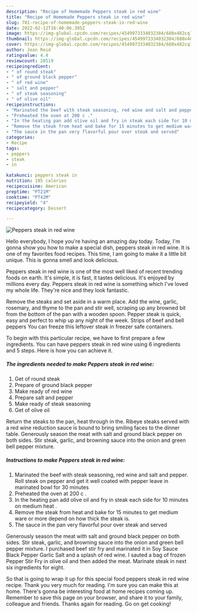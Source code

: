 ```yaml
---
description: "Recipe of Homemade Peppers steak in red wine"
title: "Recipe of Homemade Peppers steak in red wine"
slug: 781-recipe-of-homemade-peppers-steak-in-red-wine
date: 2022-02-12T16:40:06.395Z
image: https://img-global.cpcdn.com/recipes/4549973334032384/680x482cq70/peppers-steak-in-red-wine-recipe-main-photo.jpg
thumbnail: https://img-global.cpcdn.com/recipes/4549973334032384/680x482cq70/peppers-steak-in-red-wine-recipe-main-photo.jpg
cover: https://img-global.cpcdn.com/recipes/4549973334032384/680x482cq70/peppers-steak-in-red-wine-recipe-main-photo.jpg
author: Jean Reid
ratingvalue: 4.4
reviewcount: 28519
recipeingredient:
- " of round steak"
- " of ground black pepper"
- " of red wine"
- " salt and pepper"
- " of steak seasoning"
- " of olive oil"
recipeinstructions:
- "Marinated the beef with steak seasoning, red wine and salt and pepper. Roll steak on pepper and get it well coated with pepper leave in marinated bowl for 30 minutes"
- "Preheated the oven at 200 c ."
- "In the heating pan add olive oil and fry in steak each side for 10 minutes on medium heat ."
- "Remove the steak from heat and bake for 15 minutes to get medium ware or more depend on how thick the steak is."
- "The sauce in the pan very flavorful pour over steak and served"
categories:
- Recipe
tags:
- peppers
- steak
- in

katakunci: peppers steak in 
nutrition: 185 calories
recipecuisine: American
preptime: "PT21M"
cooktime: "PT42M"
recipeyield: "4"
recipecategory: Dessert

---
```



![Peppers steak in red wine](https://img-global.cpcdn.com/recipes/4549973334032384/680x482cq70/peppers-steak-in-red-wine-recipe-main-photo.jpg)

Hello everybody, I hope you're having an amazing day today. Today, I'm gonna show you how to make a special dish, peppers steak in red wine. It is one of my favorites food recipes. This time, I am going to make it a little bit unique. This is gonna smell and look delicious.

Peppers steak in red wine is one of the most well liked of recent trending foods on earth. It's simple, it is fast, it tastes delicious. It's enjoyed by millions every day. Peppers steak in red wine is something which I've loved my whole life. They're nice and they look fantastic.

Remove the steaks and set aside in a warm place. Add the wine, garlic, rosemary, and thyme to the pan and stir well, scraping up any browned bit from the bottom of the pan with a wooden spoon. Pepper steak is quick, easy and perfect to whip up any night of the week. Strips of beef and bell peppers You can freeze this leftover steak in freezer safe containers.


To begin with this particular recipe, we have to first prepare a few ingredients. You can have peppers steak in red wine using 6 ingredients and 5 steps. Here is how you can achieve it.

<!--inarticleads1-->

##### The ingredients needed to make Peppers steak in red wine:

1. Get  of round steak
1. Prepare  of ground black pepper
1. Make ready  of red wine
1. Prepare  salt and pepper
1. Make ready  of steak seasoning
1. Get  of olive oil


Return the steaks to the pan, heat through in the. Ribeye steaks served with a red wine reduction sauce is bound to bring smiling faces to the dinner table. Generously season the meat with salt and ground black pepper on both sides. Stir steak, garlic, and browning sauce into the onion and green bell pepper mixture. 

<!--inarticleads2-->

##### Instructions to make Peppers steak in red wine:

1. Marinated the beef with steak seasoning, red wine and salt and pepper. Roll steak on pepper and get it well coated with pepper leave in marinated bowl for 30 minutes
1. Preheated the oven at 200 c .
1. In the heating pan add olive oil and fry in steak each side for 10 minutes on medium heat .
1. Remove the steak from heat and bake for 15 minutes to get medium ware or more depend on how thick the steak is.
1. The sauce in the pan very flavorful pour over steak and served


Generously season the meat with salt and ground black pepper on both sides. Stir steak, garlic, and browning sauce into the onion and green bell pepper mixture. I purchased beef stir fry and marinated it in Soy Sauce Black Pepper Garlic Salt and a splash of red wine. I sauted a bag of frozen Pepper Stir Fry in olive oil and then added the meat. Marinate steak in next six ingredients for eight. 

So that is going to wrap it up for this special food peppers steak in red wine recipe. Thank you very much for reading. I'm sure you can make this at home. There's gonna be interesting food at home recipes coming up. Remember to save this page on your browser, and share it to your family, colleague and friends. Thanks again for reading. Go on get cooking!
